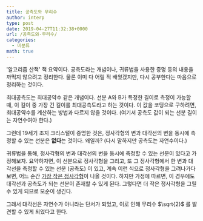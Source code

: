 ```yaml
---
title: 공측도와 무리수
author: interp
type: post
date: 2019-04-27T11:32:38+0000
url: /공측도와-무리수/
categories:
  - 미분류
math: true
---
```

'알고리즘 산책' 책 요약이다. 공측도라는 개념이나, 귀류법을 사용한 증명 등의 내용을 까먹지 않으려고 정리한다. 물론 이미 다 어릴 적 배웠겠지만, 다시 공부한다는 마음으로 정리하는 것이다.

최대공측도는 최대공약수 같은 개념이다. 선분 A와 B가 특정한 길이로 측정이 가능할 때, 이 길이 중 가장 긴 길이를 최대공측도라고 하는 것이다. 이 값을 코딩으로 구하려면, 최대공약수를 계산하는 방법과 다르지 않을 것이다. (여기서 공측도 값이 되는 선분 길이는 자연수여야 한다.)

그런데 19세기 조지 크리스털이 증명한 것은, 정사각형의 변과 대각선의 변을 동시에 측정할 수 있는 선분은 **없다**는 것이다. 왜일까? (다시 말하지만 공측도는 자연수이다.)

귀류법을 통해, 정사각형의 변과 대각선의 변을 동시에 측정할 수 있는 선분이 있다고 가정해보자. 요약하자면, 이 선분으로 정사각형을 그리고, 또 그 정사각형에서 한 변과 대각선을 측정할 수 있는 선분 (공측도) 이 있고, 계속 이런 식으로 정사각형을 그려나가다 보면, 어느 순간 <span style="text-decoration: underline;">가장 작은 정사각형</span>이 나올 것이다. 하지만 가정에 따르면, 이 경우에도 대각선과 공측도가 되는 선분이 존재할 수 있게 된다. 그렇다면 더 작은 정사각형을 그릴 수 있게 되므로 모순이 생긴다.

그래서 대각선은 자연수가 아니라는 단서가 되었고, 이로 인해 무리수 $\sqrt{2}$ 를 발견할 수 있게 되었다고 한다.